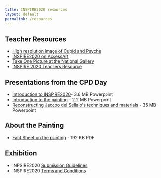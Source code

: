 ```yaml
---
title: INSPIRE2020 resources
layout: default
permalink: /resources
---
```

## Teacher Resources

* [High resolution image of Cupid and Psyche](/assets/CupidPsyche.jpeg)
* [INSPIRE2020 on AccessArt](https://www.accessart.org.uk/inspire-a-celebration-of-childrens-art-in-response-to-jacopo-del-sellaios-cupid-and-psyche/)
* [Take One Picture at the National Gallery](https://www.nationalgallery.org.uk/learning/teachers-and-schools/take-one-picture)
* [INSPIRE 2020 Teachers Resource](/assets/Inspire-Version-4.pdf)

## Presentations from the CPD Day

* [Introduction to INSPIRE2020](/assets/FitzTOPapproach2019web.pptx)- 3.6 MB Powerpoint
* [Introduction to the painting](/assets/CPDPresentation.pptx) - 2.2 MB Powerpoint
* [Reconstructing Jacopo del Sellaio's techniques and materials](/assets/teacherworkshop.pptx) - 35 MB Powerpoint

## About the Painting

* [Fact Sheet on the painting](/assets/fs_j_sellaio_cupid_and_psyche.pdf) - 192 KB PDF

## Exhibition

* INPSIRE2020 [Submission Guidelines](/assets/submission-guidelines.pdf)  
* INSPIRE2020 [Terms and Conditions](/assets/terms.pdf)
